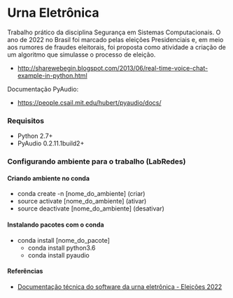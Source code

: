 # Urna Eletrônica

Trabalho prático da disciplina Segurança em Sistemas Computacionais. O ano de 2022 no Brasil foi marcado pelas eleições Presidenciais e, em meio aos rumores de fraudes eleitorais, foi proposta como atividade a criação de um algoritmo que simulasse o processo de eleição.

   - http://sharewebegin.blogspot.com/2013/06/real-time-voice-chat-example-in-python.html

Documentação PyAudio:
   - https://people.csail.mit.edu/hubert/pyaudio/docs/
   

### Requisitos
  
  - Python 2.7+
  - PyAudio 0.2.11.1build2+

### Configurando ambiente para o trabalho (LabRedes)

#### Criando ambiente no conda

   - conda create -n [nome_do_ambiente] (criar)
   - source activate [nome_do_ambiente] (ativar)
   - source deactivate [nome_do_ambiente] (desativar)

#### Instalando pacotes com o conda
   
   - conda install [nome_do_pacote]
      - conda install python3.6
      - conda install pyaudio

#### Referências
   
   - [Documentação técnica do software da urna eletrônica - Eleições 2022](https://www.tse.jus.br/eleicoes/eleicoes-2022/documentacao-tecnica-do-software-da-urna-eletronica)
